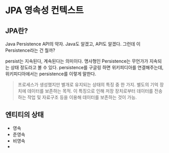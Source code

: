 # JPA 영속성 컨텍스트

## JPA란?

Java Persistence API의 약자. Java도 알겠고, API도 알겠다. 그런데 이 Persistence라는 건 뭘까?

persist는 지속된다, 계속된다는 의미이다. 명사형인 Persistence는 무언가가 지속되는 상태 정도라고 볼 수 있다. persistence를 구글링 하면 위키피디아를 연결해주는데,  위키피디아에서는 persistence를 이렇게 말한다.

> 프로세스가 생성했지만 별개로 유지되는 상태의 특징 중 한 가지. 별도의 기억 장치에 데이터를 보존하는 목적. 이 특징으로 인해 저장 장치로부터 데이터를 전송하는 작업 및 자료구조 등을 이용해 데이터를 보존하는 것이 가능.







## 엔티티의 상태



- 영속
- 준영속
- 비영속
- 

